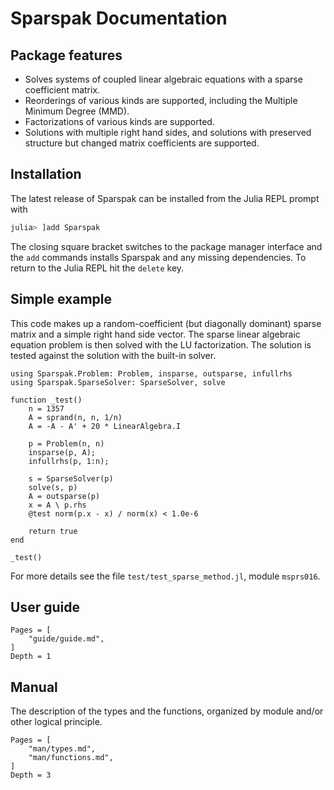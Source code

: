 # Sparspak Documentation


## Package features

- Solves systems of coupled linear algebraic equations with a sparse coefficient matrix.
- Reorderings of various kinds are supported, including the Multiple Minimum Degree (MMD).
- Factorizations of various kinds are supported.
- Solutions with multiple right hand sides, and solutions with preserved structure but changed matrix coefficients are supported. 

## Installation

The latest release of Sparspak can be installed from the Julia REPL prompt with

```julia
julia> ]add Sparspak
```

The closing square bracket switches to the package manager interface and the `add`
commands installs Sparspak and any missing dependencies.  To return to the Julia
REPL hit the `delete` key.

## Simple example


This code makes up a random-coefficient (but diagonally dominant) sparse matrix
and a simple right hand side vector. The sparse linear algebraic equation
problem is then solved with the LU factorization. The solution is tested
against the solution with the built-in solver.
```
using Sparspak.Problem: Problem, insparse, outsparse, infullrhs
using Sparspak.SparseSolver: SparseSolver, solve

function _test()
    n = 1357
    A = sprand(n, n, 1/n)
    A = -A - A' + 20 * LinearAlgebra.I
    
    p = Problem(n, n)
    insparse(p, A);
    infullrhs(p, 1:n);
    
    s = SparseSolver(p)
    solve(s, p)
    A = outsparse(p)
    x = A \ p.rhs
    @test norm(p.x - x) / norm(x) < 1.0e-6

    return true
end

_test()
```
For more details see the file `test/test_sparse_method.jl`, module `msprs016`.


## User guide

```@contents
Pages = [
    "guide/guide.md",
]
Depth = 1
```

## Manual

The description of the types and the functions, organized by module and/or other logical principle.

```@contents
Pages = [
    "man/types.md",
    "man/functions.md",
]
Depth = 3
```
